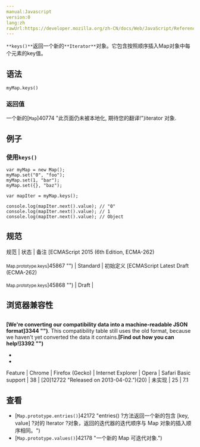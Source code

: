 ```yaml
---
manual:Javascript
version:0
lang:zh
rawUrl:https://developer.mozilla.org/zh-CN/docs/Web/JavaScript/Reference/Global_Objects/Map/keys#
---
```






`**keys()**`返回一个新的`**Iterator**`对象。它包含按照顺序插入Map对象中每个元素的key值。


## 语法<a name="语法"></a>

```
myMap.keys()
```

### 返回值<a name="返回值"></a>


一个新的[`Map`]40774 "此页面仍未被本地化, 期待您的翻译!")iterator 对象.


## 例子<a name="例子"></a>

### 使用`keys()`<a name="使用_keys()"></a>

```
var myMap = new Map();
myMap.set("0", "foo");
myMap.set(1, "bar");
myMap.set({}, "baz");

var mapIter = myMap.keys();

console.log(mapIter.next().value); // "0"
console.log(mapIter.next().value); // 1
console.log(mapIter.next().value); // Object
```

## 规范<a name="规范"></a>

规范 | 状态 | 备注 
[ECMAScript 2015 (6th Edition, ECMA-262)<br></br><small>Map.prototype.keys</small>]45867 "") | Standard | 初始定义 
[ECMAScript Latest Draft (ECMA-262)<br></br><small>Map.prototype.keys</small>]45868 "") | Draft |  


## 浏览器兼容性<a name="浏览器兼容性"></a>

## 

**[We&#39;re converting our compatibility data into a machine-readable JSON format]3344 "")**. This compatibility table still uses the old format, because we haven&#39;t yet converted the data it contains.**[Find out how you can help!]3392 "")**


* 
* 

Feature | Chrome | Firefox (Gecko) | Internet Explorer | Opera | Safari 
Basic support | 38 | [20]12722 "Released on 2013-04-02.")(20) | 未实现 | 25 | 7.1 



<a name="We're_converting_our_compatibility_data_into_a_machine-readable_JSON_format._This_compatibility_table_still_uses_the_old_format_because_we_haven't_yet_converted_the_data_it_contains._Find_out_how_you_can_help!_Desktop_Mobile"></a>

## 查看<a name="查看"></a>

* [`Map.prototype.entries()`]42172 "entries() ?方法返回一个新的包含 [key, value] ?对的 Iterator ?对象，返回的迭代器的迭代顺序与 Map 对象的插入顺序相同。")
* [`Map.prototype.values()`]42178 "一个新的 Map 可迭代对象.")



